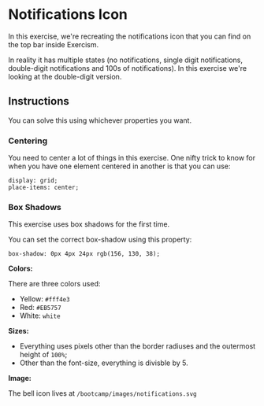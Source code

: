# Notifications Icon

In this exercise, we're recreating the notifications icon that you can find on the top bar inside Exercism.

In reality it has multiple states (no notifications, single digit notifications, double-digit notifications and 100s of notifications). In this exercise we're looking at the double-digit version.

## Instructions

You can solve this using whichever properties you want.

### Centering

You need to center a lot of things in this exercise. One nifty trick to know for when you have one element centered in another is that you can use:

```
display: grid;
place-items: center;
```

### Box Shadows

This exercise uses box shadows for the first time.

You can set the correct box-shadow using this property:

```
box-shadow: 0px 4px 24px rgb(156, 130, 38);
```

**Colors:**

There are three colors used:

- Yellow: `#fff4e3`
- Red: `#EB5757`
- White: `white`

**Sizes:**

- Everything uses pixels other than the border radiuses and the outermost height of `100%`;
- Other than the font-size, everything is divisble by 5.

**Image:**

The bell icon lives at
`/bootcamp/images/notifications.svg`
